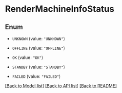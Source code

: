# RenderMachineInfoStatus

## Enum


* `UNKNOWN` (value: `"UNKNOWN"`)

* `OFFLINE` (value: `"OFFLINE"`)

* `OK` (value: `"OK"`)

* `STANDBY` (value: `"STANDBY"`)

* `FAILED` (value: `"FAILED"`)


[[Back to Model list]](../README.md#documentation-for-models) [[Back to API list]](../README.md#documentation-for-api-endpoints) [[Back to README]](../README.md)



